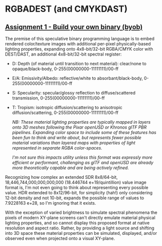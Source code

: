 # RGBADEST (and CMYKDAST)
## [Assignment 1 - Build your own binary (byob)](https://github.com/charlieroberts/imgd-5010-s24/blob/main/assignment1-binary.md)

The premise of this speculative binary programming language is to embed rendered color/texture images with additional per-pixel physically-based lighting properties, expanding onto 4x8-bit/32-bit RGBA/CMYK color with DEST/DAST, an additional 4x8-bit/32-bit spectral register: 
- D: Depth (of material until transition to next material): clear/none to opaque/black-body, 0-255(00000000-11111111)/00-ff
- E/A: Emissivity/Albedo: reflective/white to absorbant/black-body, 0-255(00000000-11111111)/00-ff
- S: Specularity: specular/glossy reflection to diffuse/scattered transmission, 0-255(00000000-11111111)/00-ff
- T: Tropism: isotropic diffusion/scattering to anisotropic diffusion/scattering, 0-255(00000000-11111111)/00-ff

  *NB: These material lighting properties are typically mapped in layers onto 3D meshes following the Pixar openUSD or Khronos glTF PBR pipelines. Expanding color space to include some of these features has been fun to think and write about, but represents fewer possible material variations than layered maps with properties of light represented in separate RGBA color-spaces.*

  *I'm not sure this impacts utility unless this format was expressly more efficient or performant, challenging as glTF and openUSD are already more theoretically capable and are being actively refined.*

Recognizing how complex an extended SDR 8x8/64-bit, 18,446,744,000,000,000,000 (18.446744 e+19/quintillion) value image format is, I'm not even going to think about representing every possible value. HDR extended to 8x12/96-bit, for simplicity (hah!) only considering 12-bit density and not 10-bit, expands the possible range of values to 7.9228163 e+28, so I'm ignoring that it exists. 

With the exception of varied brightness to simulate spectral phenomena the pixels of modern XY-plane screens can't directly emulate material physical lighting properties, and so cannot display this proposed format at native resolution and aspect ratio. Rather, by providing a light source and shifting into 3D space these material properties can be simulated, displayed, and/or observed even when projected onto a visual XY-plane. 
